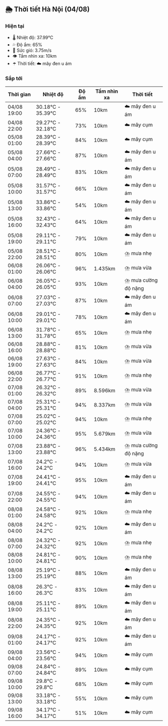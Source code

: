 ## 🌦️ Thời tiết Hà Nội (04/08)

### Hiện tại

- 🌡️ Nhiệt độ: 37.99℃
- 💦 Độ ẩm: 65%
- 💨 Sức gió: 3.75m/s
- 👁️ Tầm nhìn xa: 10km
- ☂️ Thời tiết: ☁️ mây đen u ám

### Sắp tới

| Thời gian | Nhiệt độ | Độ ẩm | Tầm nhìn xa | Thời tiết |
| --- | --- | --- | --- | --- |
| 04/08 19:00 | 30.18℃ - 35.39℃ | 65% | 10km | ☁️ mây đen u ám |
| 04/08 22:00 | 29.27℃ - 32.18℃ | 73% | 10km | ☁️ mây cụm |
| 05/08 01:00 | 28.39℃ - 28.39℃ | 84% | 10km | ☁️ mây cụm |
| 05/08 04:00 | 27.66℃ - 27.66℃ | 87% | 10km | ☁️ mây đen u ám |
| 05/08 07:00 | 28.49℃ - 28.49℃ | 83% | 10km | ☁️ mây đen u ám |
| 05/08 10:00 | 31.57℃ - 31.57℃ | 66% | 10km | ☁️ mây đen u ám |
| 05/08 13:00 | 33.86℃ - 33.86℃ | 54% | 10km | ☁️ mây đen u ám |
| 05/08 16:00 | 32.43℃ - 32.43℃ | 64% | 10km | ☁️ mây đen u ám |
| 05/08 19:00 | 29.11℃ - 29.11℃ | 79% | 10km | ☁️ mây đen u ám |
| 05/08 22:00 | 28.51℃ - 28.51℃ | 80% | 10km | ⛈️ mưa nhẹ |
| 06/08 01:00 | 26.06℃ - 26.06℃ | 96% | 1.435km | ⛈️ mưa vừa |
| 06/08 04:00 | 26.05℃ - 26.05℃ | 93% | 10km | ⛈️ mưa cường độ nặng |
| 06/08 07:00 | 27.03℃ - 27.03℃ | 87% | 10km | ☁️ mây đen u ám |
| 06/08 10:00 | 29.01℃ - 29.01℃ | 78% | 10km | ☁️ mây đen u ám |
| 06/08 13:00 | 31.78℃ - 31.78℃ | 65% | 10km | ⛈️ mưa nhẹ |
| 06/08 16:00 | 28.88℃ - 28.88℃ | 81% | 10km | ⛈️ mưa vừa |
| 06/08 19:00 | 27.63℃ - 27.63℃ | 84% | 10km | ⛈️ mưa vừa |
| 06/08 22:00 | 26.77℃ - 26.77℃ | 91% | 10km | ⛈️ mưa nhẹ |
| 07/08 01:00 | 26.32℃ - 26.32℃ | 89% | 8.596km | ⛈️ mưa vừa |
| 07/08 04:00 | 25.31℃ - 25.31℃ | 94% | 8.337km | ⛈️ mưa vừa |
| 07/08 07:00 | 25.02℃ - 25.02℃ | 94% | 10km | ⛈️ mưa nhẹ |
| 07/08 10:00 | 24.36℃ - 24.36℃ | 95% | 5.679km | ⛈️ mưa vừa |
| 07/08 13:00 | 23.88℃ - 23.88℃ | 96% | 5.434km | ⛈️ mưa cường độ nặng |
| 07/08 16:00 | 24.2℃ - 24.2℃ | 94% | 10km | ⛈️ mưa vừa |
| 07/08 19:00 | 24.41℃ - 24.41℃ | 95% | 10km | ☁️ mây đen u ám |
| 07/08 22:00 | 24.55℃ - 24.55℃ | 94% | 10km | ☁️ mây đen u ám |
| 08/08 01:00 | 24.58℃ - 24.58℃ | 92% | 10km | ⛈️ mưa nhẹ |
| 08/08 04:00 | 24.2℃ - 24.2℃ | 92% | 10km | ☁️ mây đen u ám |
| 08/08 07:00 | 24.32℃ - 24.32℃ | 92% | 10km | ⛈️ mưa nhẹ |
| 08/08 10:00 | 24.81℃ - 24.81℃ | 90% | 10km | ⛈️ mưa nhẹ |
| 08/08 13:00 | 25.19℃ - 25.19℃ | 88% | 10km | ☁️ mây đen u ám |
| 08/08 16:00 | 26.3℃ - 26.3℃ | 83% | 10km | ☁️ mây đen u ám |
| 08/08 19:00 | 25.11℃ - 25.11℃ | 89% | 10km | ☁️ mây đen u ám |
| 08/08 22:00 | 24.35℃ - 24.35℃ | 92% | 10km | ☁️ mây đen u ám |
| 09/08 01:00 | 24.17℃ - 24.17℃ | 92% | 10km | ☁️ mây đen u ám |
| 09/08 04:00 | 23.56℃ - 23.56℃ | 94% | 10km | ☁️ mây cụm |
| 09/08 07:00 | 24.84℃ - 24.84℃ | 89% | 10km | ☁️ mây cụm |
| 09/08 10:00 | 29.8℃ - 29.8℃ | 68% | 10km | ☁️ mây cụm |
| 09/08 13:00 | 33.18℃ - 33.18℃ | 55% | 10km | ☁️ mây cụm |
| 09/08 16:00 | 34.17℃ - 34.17℃ | 51% | 10km | ☁️ mây cụm |
